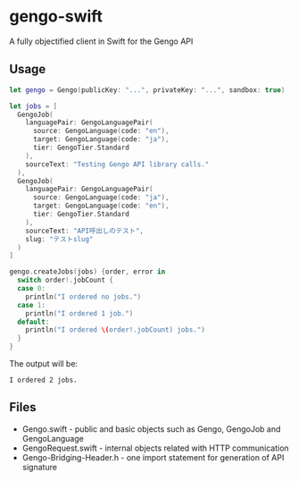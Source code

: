 gengo-swift
===========

A fully objectified client in Swift for the Gengo API

## Usage

```swift
let gengo = Gengo(publicKey: "...", privateKey: "...", sandbox: true)

let jobs = [
  GengoJob(
    languagePair: GengoLanguagePair(
      source: GengoLanguage(code: "en"),
      target: GengoLanguage(code: "ja"),
      tier: GengoTier.Standard
    ),
    sourceText: "Testing Gengo API library calls."
  ),
  GengoJob(
    languagePair: GengoLanguagePair(
      source: GengoLanguage(code: "ja"),
      target: GengoLanguage(code: "en"),
      tier: GengoTier.Standard
    ),
    sourceText: "API呼出しのテスト",
    slug: "テストslug"
  )
]

gengo.createJobs(jobs) {order, error in
  switch order!.jobCount {
  case 0:
    println("I ordered no jobs.")
  case 1:
    println("I ordered 1 job.")
  default:
    println("I ordered \(order!.jobCount) jobs.")
  }
}
```

The output will be:

```
I ordered 2 jobs.
```

## Files

- Gengo.swift - public and basic objects such as Gengo, GengoJob and GengoLanguage
- GengoRequest.swift - internal objects related with HTTP communication
- Gengo-Bridging-Header.h - one import statement for generation of API signature
